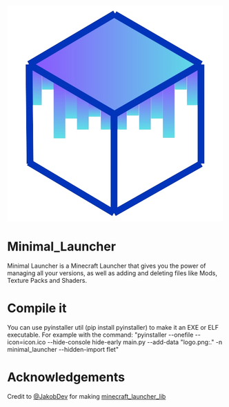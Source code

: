 ![](logo.png)
# Minimal_Launcher
Minimal Launcher is a Minecraft Launcher that gives you the power of managing all your versions, as
well as adding and deleting files like Mods, Texture Packs and Shaders.
# Compile it
You can use pyinstaller util (pip install pyinstaller) to make it an EXE or ELF executable.
For example with the command: "pyinstaller --onefile --icon=icon.ico --hide-console hide-early main.py --add-data "logo.png:." -n minimal_launcher --hidden-import flet"
# Acknowledgements
Credit to [@JakobDev](https://github.com/JakobDev) for making [minecraft_launcher_lib](https://github.com/JakobDev/minecraft-launcher-lib)
